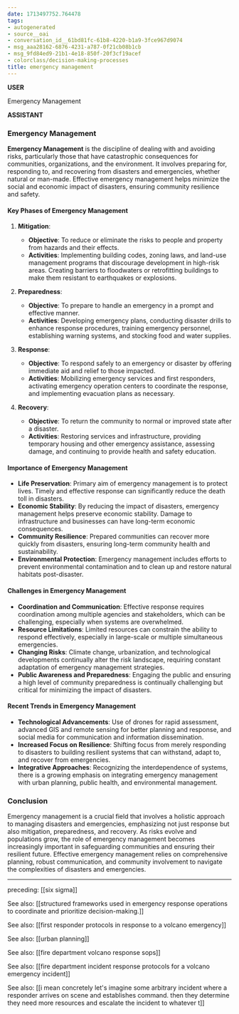```yaml
---
date: 1713497752.764478
tags:
- autogenerated
- source__oai
- conversation_id__61bd81fc-61b8-4220-b1a9-3fce967d9074
- msg_aaa28162-6876-4231-a787-0f21cb08b1cb
- msg_9fd84ed9-21b1-4e18-850f-20f3cf19acef
- colorclass/decision-making-processes
title: emergency management
---
```


**USER**

Emergency Management


**ASSISTANT**

### Emergency Management

**Emergency Management** is the discipline of dealing with and avoiding risks, particularly those that have catastrophic consequences for communities, organizations, and the environment. It involves preparing for, responding to, and recovering from disasters and emergencies, whether natural or man-made. Effective emergency management helps minimize the social and economic impact of disasters, ensuring community resilience and safety.

#### Key Phases of Emergency Management

1. **Mitigation**:
   - **Objective**: To reduce or eliminate the risks to people and property from hazards and their effects.
   - **Activities**: Implementing building codes, zoning laws, and land-use management programs that discourage development in high-risk areas. Creating barriers to floodwaters or retrofitting buildings to make them resistant to earthquakes or explosions.

2. **Preparedness**:
   - **Objective**: To prepare to handle an emergency in a prompt and effective manner.
   - **Activities**: Developing emergency plans, conducting disaster drills to enhance response procedures, training emergency personnel, establishing warning systems, and stocking food and water supplies.

3. **Response**:
   - **Objective**: To respond safely to an emergency or disaster by offering immediate aid and relief to those impacted.
   - **Activities**: Mobilizing emergency services and first responders, activating emergency operation centers to coordinate the response, and implementing evacuation plans as necessary.

4. **Recovery**:
   - **Objective**: To return the community to normal or improved state after a disaster.
   - **Activities**: Restoring services and infrastructure, providing temporary housing and other emergency assistance, assessing damage, and continuing to provide health and safety education.

#### Importance of Emergency Management

- **Life Preservation**: Primary aim of emergency management is to protect lives. Timely and effective response can significantly reduce the death toll in disasters.
- **Economic Stability**: By reducing the impact of disasters, emergency management helps preserve economic stability. Damage to infrastructure and businesses can have long-term economic consequences.
- **Community Resilience**: Prepared communities can recover more quickly from disasters, ensuring long-term community health and sustainability.
- **Environmental Protection**: Emergency management includes efforts to prevent environmental contamination and to clean up and restore natural habitats post-disaster.

#### Challenges in Emergency Management

- **Coordination and Communication**: Effective response requires coordination among multiple agencies and stakeholders, which can be challenging, especially when systems are overwhelmed.
- **Resource Limitations**: Limited resources can constrain the ability to respond effectively, especially in large-scale or multiple simultaneous emergencies.
- **Changing Risks**: Climate change, urbanization, and technological developments continually alter the risk landscape, requiring constant adaptation of emergency management strategies.
- **Public Awareness and Preparedness**: Engaging the public and ensuring a high level of community preparedness is continually challenging but critical for minimizing the impact of disasters.

#### Recent Trends in Emergency Management

- **Technological Advancements**: Use of drones for rapid assessment, advanced GIS and remote sensing for better planning and response, and social media for communication and information dissemination.
- **Increased Focus on Resilience**: Shifting focus from merely responding to disasters to building resilient systems that can withstand, adapt to, and recover from emergencies.
- **Integrative Approaches**: Recognizing the interdependence of systems, there is a growing emphasis on integrating emergency management with urban planning, public health, and environmental management.

### Conclusion

Emergency management is a crucial field that involves a holistic approach to managing disasters and emergencies, emphasizing not just response but also mitigation, preparedness, and recovery. As risks evolve and populations grow, the role of emergency management becomes increasingly important in safeguarding communities and ensuring their resilient future. Effective emergency management relies on comprehensive planning, robust communication, and community involvement to navigate the complexities of disasters and emergencies.


---

preceding: [[six sigma]]

See also: [[structured frameworks used in emergency response operations to coordinate and prioritize decision-making.]]


See also: [[first responder protocols in response to a volcano emergency]]


See also: [[urban planning]]


See also: [[fire department volcano response sops]]


See also: [[fire department incident response protocols for a volcano emergency incident]]


See also: [[i mean concretely let's imagine some arbitrary incident where a responder arrives on scene and establishes command. then they determine they need more resources and escalate the incident to whatever t]]